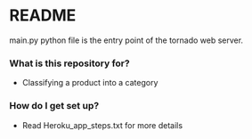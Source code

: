 # README #

main.py python file is the entry point of the tornado web server.

### What is this repository for? ###

* Classifying a product into a category

### How do I get set up? ###

* Read Heroku_app_steps.txt for more details